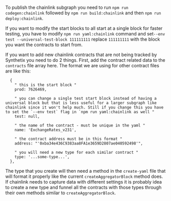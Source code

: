 To publish the chainlink subgraph you need to run `npm run codegen:chainlink` followed by `npm run build:chainlink` and then `npm run deploy:chainlink`.

If you want to modify the start blocks to all start at a single block for faster testing, you have to modify `npm run yaml:chainlink` command and set`--env test --universal-test-block 111111111` replace `111111111` with the block you want the contracts to start from.

If you want to add new chainlink contracts that are not being tracked by Synthetix you need to do 2 things. First, add the contract related data to the `contracts` file array here. The format we are using for other contract files are like this:

```
  {
    " this is the start block "
    prod: 7626469,

    " you can change a single test start block instead of having a universal block but that is less useful for a larger subgraph like chainlink since it won't help much. Still if you change this you have to set the `--env test` flag in `npm run yaml:chainlink as well "
    test: null,

    " the name of the contract - must be unique in the yaml "
    name: 'ExchangeRates_v231',

    " the contract address must be in this format "
    address: "'0xba34e436C9383aa8FA1e3659D2807ae040592498'",

    " you will need a new type for each similar contract "
    type: '...some-type...',
  },
```

The type that you create will then need a method in the `create-yaml` file that will format it properly like the current `createAggregatorBlock` method does. If chainlink needs to capture data with different settings it is probably idea to create a new type and funnel all the contracts with those types through their own methods similar to `createAggregatorBlock`.
